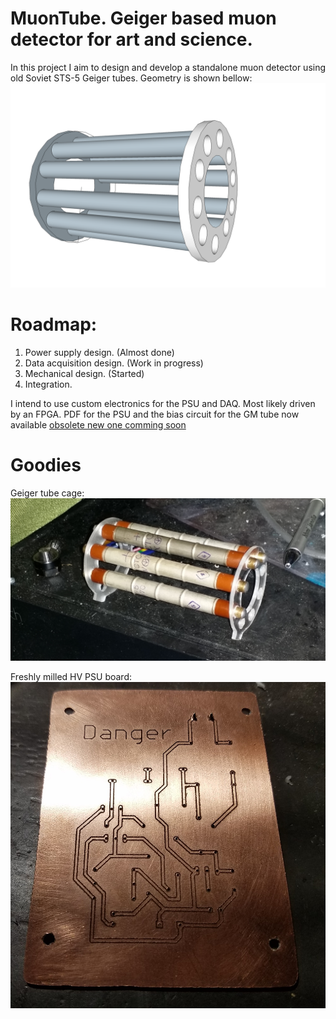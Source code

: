 # MuonTube. Geiger based muon detector for art and science. 
In this project I aim to design and develop a standalone muon detector using old Soviet STS-5  Geiger tubes.  Geometry is shown bellow:
![Geiger](https://raw.githubusercontent.com/sergey-negrashov/muon-tube/master/resource/giger.png "Detector Geometry")


# Roadmap:
1. Power supply design. (Almost done)
2. Data acquisition design. (Work in progress)
3. Mechanical design. (Started)
4. Integration.

I intend to use custom electronics for the PSU and DAQ. Most likely driven by an FPGA. 
PDF for the PSU and the bias circuit for the GM tube now available [obsolete new one comming soon](https://github.com/sergey-negrashov/muon-tube/raw/master/Schematics/PSU.pdf)

# Goodies 
Geiger tube cage:
![Geiger](https://raw.githubusercontent.com/sergey-negrashov/muon-tube/master/resource/tubesarein.jpg "Geiger tube cage")

Freshly milled HV PSU board:
![Geiger](https://raw.githubusercontent.com/sergey-negrashov/muon-tube/master/resource/mill1.jpg "Freshly milled HV PSU board")

